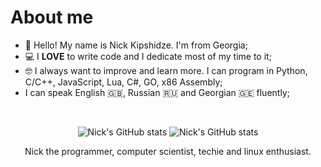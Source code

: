 # About me

* 👋 Hello! My name is Nick Kipshidze. I'm from Georgia;
* 💻 I **LOVE** to write code and I dedicate most of my time to it;
* 🤓 I always want to improve and learn more. I can program in Python, C/C++, JavaScript, Lua, C#, GO, x86 Assembly;
* I can speak English 🇬🇧, Russian 🇷🇺 and Georgian 🇬🇪 fluently;

<br>

<div align = "center">

![Nick's GitHub stats](https://github-readme-stats.vercel.app/api?username=NickKipshidze&show_icons=true&theme=dracula)
![Nick's GitHub stats](https://github-readme-stats.vercel.app/api/top-langs?username=NickKipshidze&show_icons=true&layout=compact&theme=dracula)

<p>
Nick the programmer, computer scientist, techie and linux enthusiast.
</p>

</div>
